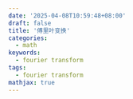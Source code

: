 ```yaml
---
date: '2025-04-08T10:59:48+08:00'
draft: false
title: '傅里叶变换'
categories:
  - math
keywords:
  - fourier transform
tags:
  - fourier transform
mathjax: true
---
```




